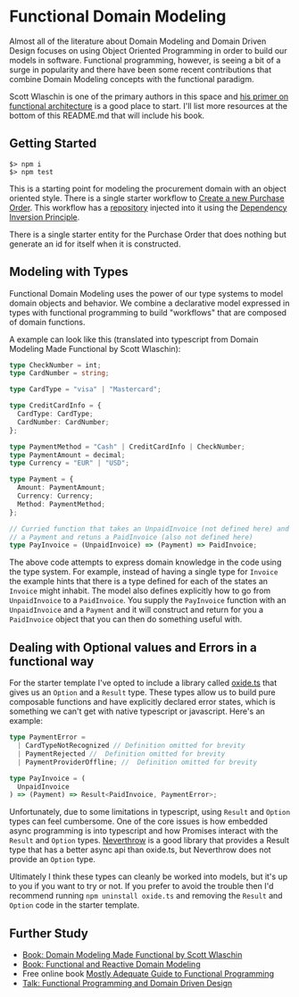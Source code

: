 # Functional Domain Modeling

Almost all of the literature about Domain Modeling and Domain Driven Design focuses on using Object Oriented Programming in order to build our models in software. Functional programming, however, is seeing a bit of a surge in popularity and there have been some recent contributions that combine Domain Modeling concepts with the functional paradigm.

Scott Wlaschin is one of the primary authors in this space and [his primer on functional architecture](https://increment.com/software-architecture/primer-on-functional-architecture/) is a good place to start. I'll list more resources at the bottom of this README.md that will include his book.

## Getting Started

```
$> npm i
$> npm test
```

This is a starting point for modeling the procurement domain with an object oriented style. There is a single starter workflow to [Create a new Purchase Order](./src//PurchaseOrders/workflows/Create-PO.ts). This workflow has a [repository](/pattern-library/repository.md) injected into it using the [Dependency Inversion Principle](/pattern-library/SOLID/Dependency-Inversion-Principle.md).

There is a single starter entity for the Purchase Order that does nothing but generate an id for itself when it is constructed.

## Modeling with Types

Functional Domain Modeling uses the power of our type systems to model domain objects and behavior. We combine a declarative model expressed in types with functional programming to build "workflows" that are composed of domain functions.

A example can look like this (translated into typescript from Domain Modeling Made Functional by Scott Wlaschin):

```typescript
type CheckNumber = int;
type CardNumber = string;

type CardType = "visa" | "Mastercard";

type CreditCardInfo = {
  CardType: CardType;
  CardNumber: CardNumber;
};

type PaymentMethod = "Cash" | CreditCardInfo | CheckNumber;
type PaymentAmount = decimal;
type Currency = "EUR" | "USD";

type Payment = {
  Amount: PaymentAmount;
  Currency: Currency;
  Method: PaymentMethod;
};

// Curried function that takes an UnpaidInvoice (not defined here) and
// a Payment and retuns a PaidInvoice (also not defined here)
type PayInvoice = (UnpaidInvoice) => (Payment) => PaidInvoice;
```

The above code attempts to express domain knowledge in the code using the type system. For example, instead of having a single type for `Invoice` the example hints that there is a type defined for each of the states an `Invoice` might inhabit. The model also defines explicitly how to go from `UnpaidInvoice` to a `PaidInvoice`. You supply the `PayInvoice` function with an `UnpaidInvoice` and a `Payment` and it will construct and return for you a `PaidInvoice` object that you can then do something useful with.

## Dealing with Optional values and Errors in a functional way

For the starter template I've opted to include a library called [oxide.ts](https://github.com/traverse1984/oxide.ts) that gives us an `Option` and a `Result` type. These types allow us to build pure composable functions and have explicitly declared error states, which is something we can't get with native typescript or javascript. Here's an example:

```typescript
type PaymentError =
  | CardTypeNotRecognized // Definition omitted for brevity
  | PaymentRejected //  Definition omitted for brevity
  | PaymentProviderOffline; //  Definition omitted for brevity

type PayInvoice = (
  UnpaidInvoice
) => (Payment) => Result<PaidInvoice, PaymentError>;
```

Unfortunately, due to some limitations in typescript, using `Result` and `Option` types can feel cumbersome. One of the core issues is how embedded async programming is into typescript and how Promises interact with the `Result` and `Option` types. [Neverthrow](https://github.com/supermacro/neverthrow) is a good library that provides a Result type that has a better async api than oxide.ts, but Neverthrow does not provide an `Option` type.

Ultimately I think these types can cleanly be worked into models, but it's up to you if you want to try or not. If you prefer to avoid the trouble then I'd recommend running `npm uninstall oxide.ts` and removing the `Result` and `Option` code in the starter template.

## Further Study

- [Book: Domain Modeling Made Functional by Scott Wlaschin](https://pragprog.com/titles/swdddf/domain-modeling-made-functional/)
- [Book: Functional and Reactive Domain Modeling](https://www.manning.com/books/functional-and-reactive-domain-modeling)
- Free online book [Mostly Adequate Guide to Functional Programming](https://mostly-adequate.gitbook.io/mostly-adequate-guide/)
- [Talk: Functional Programming and Domain Driven Design](https://www.youtube.com/watch?v=56j8kLMdkyQ)
